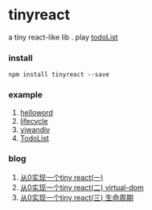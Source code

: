 # tinyreact
a tiny react-like lib . play [todoList](https://ykforerlang.github.io/todo/index.html)

### install
```
npm install tinyreact --save
```

### example
 1. [helloword](https://github.com/ykforerlang/tinyreact/tree/master/example/helloworld) 
 2. [lifecycle](https://github.com/ykforerlang/tinyreact/tree/master/example/lifecycle)
 3. [yiwandiv](https://github.com/ykforerlang/tinyreact/tree/master/example/yiwandiv)
 4. [TodoList](https://github.com/ykforerlang/todo)

### blog

1. [从0实现一个tiny react(一)](https://github.com/ykforerlang/tinyreact/blob/master/blog/%E4%BB%8E0%E5%AE%9E%E7%8E%B0%E4%B8%80%E4%B8%AAtiny%20react(%E4%B8%80).md)
2. [从0实现一个tiny react(二) virtual-dom](https://github.com/ykforerlang/tinyreact/blob/master/blog/%E4%BB%8E0%E5%AE%9E%E7%8E%B0%E4%B8%80%E4%B8%AAtiny%20react(%E4%BA%8C).md) 
3. [从0实现一个tiny react(三) 生命周期](https://github.com/ykforerlang/tinyreact/blob/master/blog/%E4%BB%8E0%E5%AE%9E%E7%8E%B0%E4%B8%80%E4%B8%AAtiny%20react(%E4%B8%89).md) 
